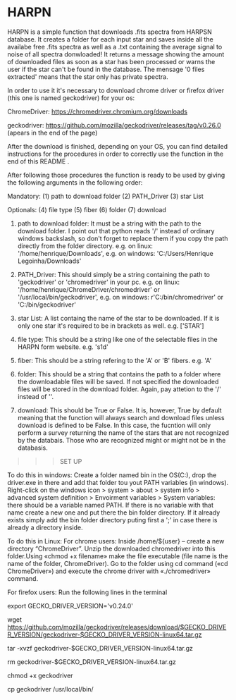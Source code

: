 # HARPN
HARPN is a simple function that downloads .fits spectra from HARPSN database. It creates a folder for each input star and saves inside all the availabe free .fits spectra as well as a .txt containing the average signal to noise of all spectra donwloaded!
It returns a message showing the amount of downloaded files as soon as a star has been processed or warns the user if the star can't be found in the database. The mensage '0 files extracted' means that the star only has private spectra. 

In order to use it it's necessary to download chrome driver or firefox driver (this one is named geckodriver) for your os:

ChromeDriver: https://chromedriver.chromium.org/downloads

geckodriver: https://github.com/mozilla/geckodriver/releases/tag/v0.26.0 (apears in the end of the page)

After the download is finished, depending on your OS, you can find detailed instructions for the procedures in order to correctly use the function in the end of this README .

After following those procedures the function is ready to be used by giving the following arguments in the following order:

Mandatory:
(1) path to download folder
(2) PATH_Driver
(3) star List

Optionals:
(4) file type
(5) fiber
(6) folder
(7) download


1) path to download folder: 
It must be a string with the path to the download folder. I point out that python reads '/' instead of ordinary windows backslash, so don't forget to replace them if you copy the path directly from the folder directory.
e.g. on linux: '/home/henrique/Downloads', 
e.g. on windows: 'C:/Users/Henrique Legoinha/Downloads'


2) PATH_Driver:
This should simply be a string containing the path to 'geckodriver' or 'chromedriver' in your pc. 
e.g. on linux: '/home/henrique/ChromeDriver/chromedriver' or '/usr/local/bin/geckodriver',
e.g. on windows: r'C:/bin/chromedriver' or 'C:/bin/geckodriver'


3) star List:
A list containg the name of the star to be downloaded. If it is only one star it's required to be in brackets as well. e.g. ['STAR']


4) file type:
This should be a string like one of the selectable files in the HARPN form website. e.g. 's1d'


5) fiber:
This should be a string refering to the 'A' or 'B' fibers. e.g. 'A'


6) folder:
This should be a string that contains the path to a folder where the downloadable files will be saved. If not specified the downloaded files will be stored in the download folder. Again, pay attetion to the '/' instead of '\'.

7) download:
This should be True or False. It is, however, True by default meaning that the function will always search and download files unless download is defined to be False. In this case, the fucntion will only perform a survey returning the name of the stars that are not recognized by the databais. Those who are recognized might or might not be in the databasis.


>>> SET UP

To do this in windows: 
Create a folder named bin in the OS(C:), drop the driver.exe in there and add that folder tou yout PATH variables (in windows). Right-click on the windows icon > system > about > system info > advanced system definition >  Envoirment variables > System variables: there should be a variable named PATH. If there is no variable with that name create a new one and put there the bin folder directory. If it already exists simply add the bin folder directory puting first a ';' in case there is already a directory inside. 

To do this in Linux:
For chrome users:
Inside /home/${user} – create a new directory “ChromeDriver”. Unzip the downloaded chromedriver into this folder.Using «chmod +x filename» make the file executable (file name is the name of the folder, ChromeDriver). Go to the folder using cd command («cd ChromeDriver») and execute the chrome driver with «./chromedriver» command.

For firefox users:
Run the following lines in the terminal


export GECKO_DRIVER_VERSION='v0.24.0'

wget https://github.com/mozilla/geckodriver/releases/download/$GECKO_DRIVER_VERSION/geckodriver-$GECKO_DRIVER_VERSION-linux64.tar.gz

tar -xvzf geckodriver-$GECKO_DRIVER_VERSION-linux64.tar.gz

rm geckodriver-$GECKO_DRIVER_VERSION-linux64.tar.gz

chmod +x geckodriver

cp geckodriver /usr/local/bin/




